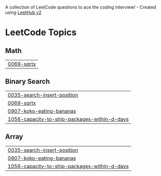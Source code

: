A collection of LeetCode questions to ace the coding interview! - Created using [LeetHub v2](https://github.com/arunbhardwaj/LeetHub-2.0)
<!---LeetCode Topics Start-->
# LeetCode Topics
## Math
|  |
| ------- |
| [0069-sqrtx](https://github.com/HermanLKH/LeetCode/tree/master/0069-sqrtx) |
## Binary Search
|  |
| ------- |
| [0035-search-insert-position](https://github.com/HermanLKH/LeetCode/tree/master/0035-search-insert-position) |
| [0069-sqrtx](https://github.com/HermanLKH/LeetCode/tree/master/0069-sqrtx) |
| [0907-koko-eating-bananas](https://github.com/HermanLKH/LeetCode/tree/master/0907-koko-eating-bananas) |
| [1056-capacity-to-ship-packages-within-d-days](https://github.com/HermanLKH/LeetCode/tree/master/1056-capacity-to-ship-packages-within-d-days) |
## Array
|  |
| ------- |
| [0035-search-insert-position](https://github.com/HermanLKH/LeetCode/tree/master/0035-search-insert-position) |
| [0907-koko-eating-bananas](https://github.com/HermanLKH/LeetCode/tree/master/0907-koko-eating-bananas) |
| [1056-capacity-to-ship-packages-within-d-days](https://github.com/HermanLKH/LeetCode/tree/master/1056-capacity-to-ship-packages-within-d-days) |
<!---LeetCode Topics End-->